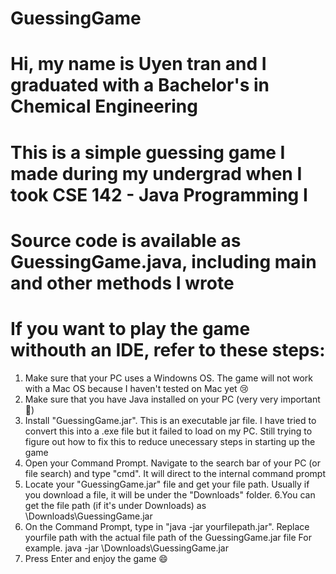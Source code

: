 # GuessingGame
# Hi, my name is Uyen tran and I graduated with a Bachelor's in Chemical Engineering
# This is a simple guessing game I made during my undergrad when I took CSE 142 - Java Programming I
# Source code is available as GuessingGame.java, including main and other methods I wrote
# If you want to play the game withouth an IDE, refer to these steps:

1. Make sure that your PC uses a Windowns OS. The game will not work with a Mac OS because I haven't tested on Mac yet 😢
2. Make sure that you have Java installed on your PC (very very important 🫶)
3. Install "GuessingGame.jar". This is an executable jar file. I have tried to convert this into a .exe file but it failed to load on my PC.
   Still trying to figure out how to fix this to reduce unecessary steps in starting up the game
4. Open your Command Prompt. Navigate to the search bar of your PC (or file search) and type "cmd". It will direct to the internal command 
   prompt
5. Locate your "GuessingGame.jar" file and get your file path. Usually if you download a file, it will be under the "Downloads" folder.
6.You can get the file path (if it's under Downloads) as \Downloads\GuessingGame.jar
7. On the Command Prompt, type in "java -jar yourfilepath.jar". Replace yourfile path with the actual file path of the GuessingGame.jar file
   For example. java -jar \Downloads\GuessingGame.jar
8. Press Enter and enjoy the game 😄   
